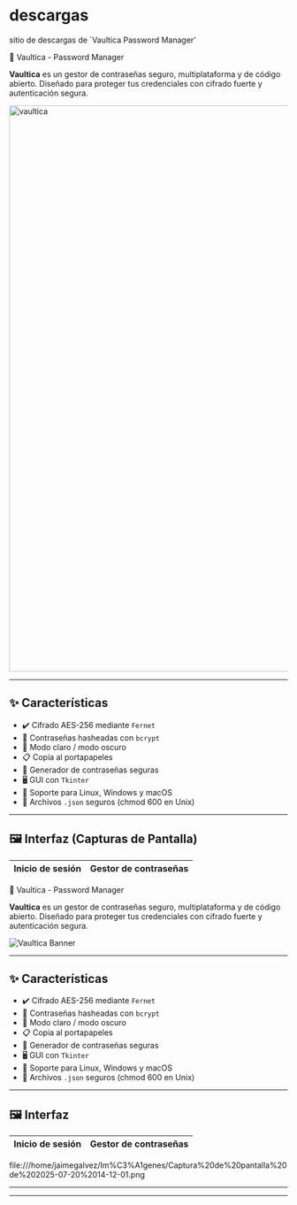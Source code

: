 # descargas
sitio de descargas de `Vaultica Password Manager'

🔐 Vaultica - Password Manager

**Vaultica** es un gestor de contraseñas seguro, multiplataforma y de código abierto. Diseñado para proteger tus credenciales con cifrado fuerte y autenticación segura.  

<img width="1024" height="1024" alt="vaultica" src="https://github.com/user-attachments/assets/c847f967-0d52-4a8c-8a92-eee2c4c11470" />

---

## ✨ Características

- ✔️ Cifrado AES-256 mediante `Fernet`
- 🔐 Contraseñas hasheadas con `bcrypt`
- 🎨 Modo claro / modo oscuro
- 📋 Copia al portapapeles
- 🧪 Generador de contraseñas seguras
- 🖥️ GUI con `Tkinter`
- 📁 Soporte para Linux, Windows y macOS
- 💾 Archivos `.json` seguros (chmod 600 en Unix)

---

## 🖼️ Interfaz (Capturas de Pantalla)

| Inicio de sesión | Gestor de contraseñas |
|------------------|------------------------|

🔐 Vaultica - Password Manager

**Vaultica** es un gestor de contraseñas seguro, multiplataforma y de código abierto. Diseñado para proteger tus credenciales con cifrado fuerte y autenticación segura.  

![Vaultica Banner](./assets/banner.png) <!-- Reemplaza con la ruta a tu imagen si la tienes -->

---

## ✨ Características

- ✔️ Cifrado AES-256 mediante `Fernet`
- 🔐 Contraseñas hasheadas con `bcrypt`
- 🎨 Modo claro / modo oscuro
- 📋 Copia al portapapeles
- 🧪 Generador de contraseñas seguras
- 🖥️ GUI con `Tkinter`
- 📁 Soporte para Linux, Windows y macOS
- 💾 Archivos `.json` seguros (chmod 600 en Unix)

---

## 🖼️ Interfaz

| Inicio de sesión | Gestor de contraseñas |
|------------------|------------------------|

file:///home/jaimegalvez/Im%C3%A1genes/Captura%20de%20pantalla%20de%202025-07-20%2014-12-01.png


---


---
